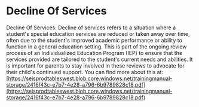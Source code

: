 # Decline Of Services
Decline Of Services: Decline of services refers to a situation where a student's special education services are reduced or taken away over time, often due to the student's improved academic performance or ability to function in a general education setting. This is part of the ongoing review process of an Individualized Education Program (IEP) to ensure that the services provided are tailored to the student's current needs and abilities. It is important for parents to stay involved in these reviews to advocate for their child's continued support.
You can find more about this at: [https://seisprodtableswest.blob.core.windows.net/trainingmanual-storage/2416f43c-e7b7-4e28-a796-6b9789828c18.pdf](https://seisprodtableswest.blob.core.windows.net/trainingmanual-storage/2416f43c-e7b7-4e28-a796-6b9789828c18.pdf)